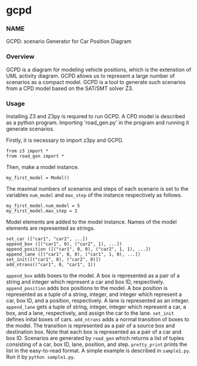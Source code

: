 # gcpd
### NAME
GCPD: scenario Generator for Car Position Diagram
### Overview
GCPD is a diagram for modeling vehicle positions, which is the extenstion of UML activity diagram. GCPD allows us to represent a large
number of scenarios as a compact model. GCPD is a tool to generate such scenarios from a CPD model based on the SAT/SMT solver Z3. 
### Usage
Installing Z3 and Z3py is required to run GCPD. A CPD model is described as a python program. Importing 'road_gen.py' in the program and running it generate scenarios.

Firstly, it is necessary to import z3py and GCPD.
```
from z3 import *
from road_gen import *
```
Then, make a model instance.
```
my_first_model = Model()
```
The maximal numbers of scenarios and steps of each scenario is set to the variables `num_model` and `max_step` of the instance respectively as follows.
```
my_first_model.num_model = 5
my_first_model.max_step = 2
```
Model elements are added to the model instance. Names of the model elements are represented as strings. 
```
set_car (["car1", "car2", ...])
append_box ([("car1", 0), ("car2", 1), ...])
append_position ([("car1", 0, 0), ("car2", 1, 1), ...])
append_lane ([("car1", 0, 0), ("car1", 1, 0), ...])
set_init([("car1", 0), ("car2", 0)])
add_ntrans(("car1", 0, "car1", 1))
```
`append_box` adds boxes to the model. A box is represented as a pair of a string and integer which represent a car and box ID, respectively. 
`append_position` adds box positions to the model. A box position is represented as a tuple of a string, integer, and integer which represent a car, box ID, and a position, respectively. 
A lane is represented as an integer. `append_lane` gets a tuple of string, integer, integer which represent a car, a box, and a lane, respectively, and assign the car to the lane. 
`set_init` defines inital boxes of cars.
`add_ntrans` adds a normal transition of boxes to the model. The transition is represented as a pair of a source box and destination box. Note that each box is represented as a pair of a car and box ID. 
Scenarios are generated by `road_gen` which returns a list of tuples consisting of a car, box ID, lane, position, and step. `pretty_print` prints the list in the easy-to-read format. A simple example is described in `sample1.py`. Run it by `python sample1.py`.
